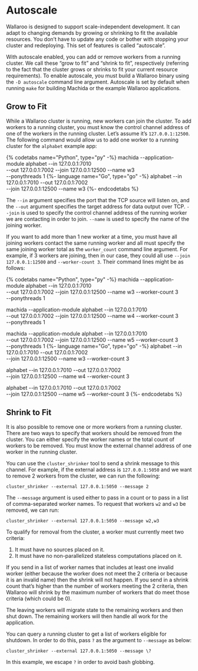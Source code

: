 # Autoscale

Wallaroo is designed to support scale-independent development. It can adapt to changing demands by growing or shrinking to fit the available resources. You don’t have to update any code or bother with stopping your cluster and redeploying. This set of features is called “autoscale”.

With autoscale enabled, you can add or remove workers from a running cluster. We call these “grow to fit” and “shrink to fit”, respectively (referring to the fact that the cluster grows or shrinks to fit your current resource requirements). To enable autoscale, you must build a Wallaroo binary using the `-D autoscale` command line argument. Autoscale is set by default when running `make` for building Machida or the example Wallaroo applications.

## Grow to Fit   

While a Wallaroo cluster is running, new workers can join the cluster.  To add workers to a running cluster, you must know the control channel address of one of the workers in the running cluster.  Let’s assume it’s `127.0.0.1:12500`.  The following command would allow us to add one worker to a running cluster for the `alphabet` example app:

{% codetabs name="Python", type="py" -%}
machida --application-module alphabet --in 127.0.0.1:7010 \
  --out 127.0.0.1:7002 --join 127.0.0.1:12500 --name w3 \
  --ponythreads 1
{%- language name="Go", type="go" -%}
alphabet --in 127.0.0.1:7010 --out 127.0.0.1:7002 \
  --join 127.0.0.1:12500 --name w3
{%- endcodetabs %}

The `--in` argument specifies the port that the TCP source will listen on, and the `--out` argument specifies the target address for data output over TCP. `--join` is used to specify the control channel address of the running worker we are contacting in order to join.  `--name` is used to specify the name of the joining worker.

If you want to add more than 1 new worker at a time, you must have all joining workers contact the same running worker and all must specify the same joining worker total as the `worker_count` command line argument.  For example, if 3 workers are joining, then in our case, they could all use `--join 127.0.0.1:12500` and `--worker-count 3`.  Their command lines might be as follows:

{% codetabs name="Python", type="py" -%}
machida --application-module alphabet --in 127.0.0.1:7010 \
  --out 127.0.0.1:7002 --join 127.0.0.1:12500 --name w3 --worker-count 3 \
  --ponythreads 1

machida --application-module alphabet --in 127.0.0.1:7010 \
  --out 127.0.0.1:7002 --join 127.0.0.1:12500 --name w4 --worker-count 3 \
  --ponythreads 1

machida --application-module alphabet --in 127.0.0.1:7010 \
  --out 127.0.0.1:7002 --join 127.0.0.1:12500 --name w5 --worker-count 3 \
  --ponythreads 1
{%- language name="Go", type="go" -%}
alphabet --in 127.0.0.1:7010 --out 127.0.0.1:7002 \
  --join 127.0.0.1:12500 --name w3 --worker-count 3

alphabet --in 127.0.0.1:7010 --out 127.0.0.1:7002 \
  --join 127.0.0.1:12500 --name w4 --worker-count 3

alphabet --in 127.0.0.1:7010 --out 127.0.0.1:7002 \
  --join 127.0.0.1:12500 --name w5 --worker-count 3
{%- endcodetabs %}

## Shrink to Fit

It is also possible to remove one or more workers from a running cluster. 
There are two ways to specify that workers should be removed from the cluster.  You can either specify the worker names or the total count of workers to be removed.  You must know the external channel address of one worker in the running cluster. 

You can use the `cluster_shrinker` tool to send a shrink message to this channel. For example, if the external address is `127.0.0.1:5050` and we want to remove 2 workers from the cluster, we can run the following:

```
cluster_shrinker --external 127.0.0.1:5050 --message 2
```

The `--message` argument is used either to pass in a count or to pass in a list of comma-separated worker names.  To request that workers `w2` and `w3` be removed, we can run:

```
cluster_shrinker --external 127.0.0.1:5050 --message w2,w3
```

To qualify for removal from the cluster, a worker must currently meet two criteria:

1. It must have no sources placed on it.
2. It must have no non-parallelized stateless computations placed on it.

If you send in a list of worker names that includes at least one invalid worker (either because the worker does not meet the 2 criteria or because it is an invalid name) then the shrink will not happen. If you send in a shrink count that’s higher than the number of workers meeting the 2 criteria, then Wallaroo will shrink by the maximum number of workers that do meet those criteria (which could be 0).

The leaving workers will migrate state to the remaining workers and then shut down. The remaining workers will then handle all work for the application.

You can query a running cluster to get a list of workers eligible for shutdown. In order to do this, pass `?` as the argument to `--message` as below:

```
cluster_shrinker --external 127.0.0.1:5050 --message \?
```

In this example, we escape `?` in order to avoid bash globbing. 
